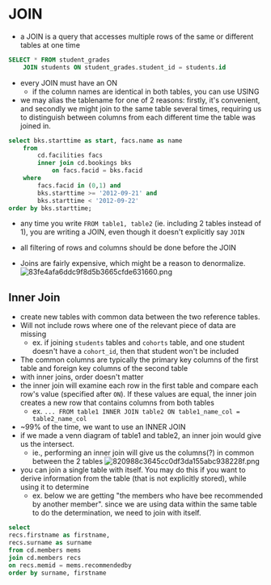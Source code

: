 
# JOIN
- a JOIN is a query that accesses multiple rows of the same or different tables at one time
```sql
SELECT * FROM student_grades
	JOIN students ON student_grades.student_id = students.id
```
- every JOIN must have an ON
	- if the column names are identical in both tables, you can use USING
- we may alias the tablename for one of 2 reasons: firstly, it's convenient, and secondly we might join to the same table several times, requiring us to distinguish between columns from each different time the table was joined in.
```sql
select bks.starttime as start, facs.name as name
	from
		cd.facilities facs
		inner join cd.bookings bks
			on facs.facid = bks.facid
	where
		facs.facid in (0,1) and
		bks.starttime >= '2012-09-21' and
		bks.starttime < '2012-09-22'
order by bks.starttime;
```
- any time you write `FROM table1, table2` (ie. including 2 tables instead of 1), you are writing a JOIN, even though it doesn't explicitly say `JOIN`
- all filtering of rows and columns should be done before the JOIN

- Joins are fairly expensive, which might be a reason to denormalize.
![83fe4afa6ddc9f8d5b3665cfde631660.png](:/cad05cee711947d682fb8e53e85ab34c)

## Inner Join
- create new tables with common data between the two reference tables.
- Will not include rows where one of the relevant piece of data are missing
	- ex. if joining `students` tables and `cohorts` table, and one student doesn't have a `cohort_id`, then that student won't be included
- The common columns are typically the primary key columns of the first table and foreign key columns of the second table
- with inner joins, order doesn't matter
- the inner join will examine each row in the first table and compare each row's value (specified after `ON`). If these values are equal, the inner join creates a new row that contains columns from both tables
	- ex. `... FROM table1 INNER JOIN table2 ON table1_name_col = table2_name_col`
- ~99% of the time, we want to use an INNER JOIN
- if we made a venn diagram of table1 and table2, an inner join would give us the intersect.
	- ie., performing an inner join will give us the columns(?) in common between the 2 tables
![820988c3645cc0df3da155abc938228f.png](:/066d1e23ea0a45738633ae20ae3f38ee)
- you can join a single table with itself. You may do this if you want to derive information from the table (that is not explicitly stored), while using it to determine
	- ex. below we are getting "the members who have bee recommended by another member". since we are using data within the same table to do the determination, we need to join with itself.
```sql
select
recs.firstname as firstname,
recs.surname as surname
from cd.members mems
join cd.members recs
on recs.memid = mems.recommendedby
order by surname, firstname
```
